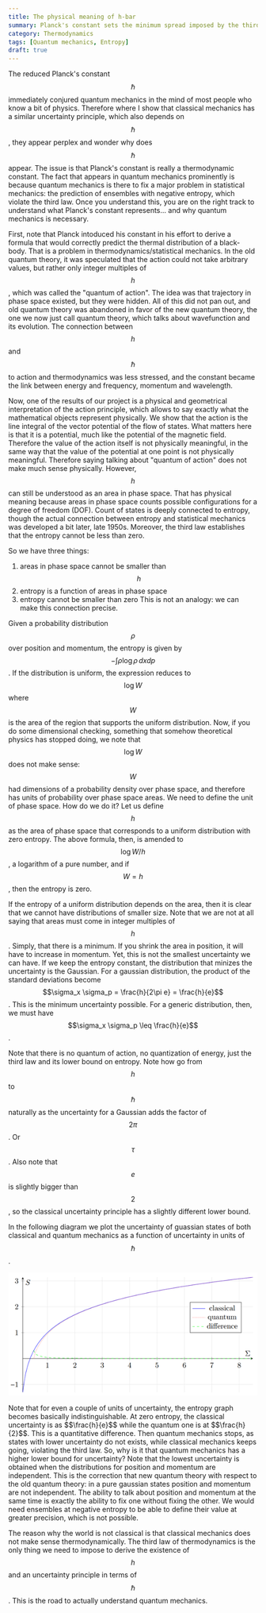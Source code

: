 ```yaml
---
title: The physical meaning of h-bar
summary: Planck's constant sets the minimum spread imposed by the third law of thermodynamics
category: Thermodynamics
tags: [Quantum mechanics, Entropy]
draft: true
---
```


The reduced Planck's constant $$\hbar$$ immediately conjured quantum mechanics in the mind of most people who know a bit of physics. Therefore where I show that classical mechanics has a similar uncertainty principle, which also depends on $$\hbar$$, they appear perplex and wonder why does $$\hbar$$ appear. The issue is that Planck's constant is really a thermodynamic constant. The fact that appears in quantum mechanics prominently is because quantum mechanics is there to fix a major problem in statistical mechanics: the prediction of ensembles with negative entropy, which violate the third law. Once you understand this, you are on the right track to understand what Planck's constant represents... and why quantum mechanics is necessary.

First, note that Planck intoduced his constant in his effort to derive a formula that would correctly predict the thermal distribution of a black-body. That is a problem in thermodynamics/statistical mechanics. In the old quantum theory, it was speculated that the action could not take arbitrary values, but rather only integer multiples of $$h$$, which was called the "quantum of action". The idea was that trajectory in phase space existed, but they were hidden. All of this did not pan out, and old quantum theory was abandoned in favor of the new quantum theory, the one we now just call quantum theory, which talks about wavefunction and its evolution. The connection between $$h$$ and $$\hbar$$ to action and thermodynamics was less stressed, and the constant became the link between energy and frequency, momentum and wavelength.

Now, one of the results of our project is a physical and geometrical interpretation of the action principle, which allows to say exactly what the mathematical objects represent physically. We show that the action is the line integral of the vector potential of the flow of states. What matters here is that it is a potential, much like the potential of the magnetic field. Therefore the value of the action itself is not physically meaningful, in the same way that the value of the potential at one point is not physically meaningful. Therefore saying talking about "quantum of action" does not make much sense physically. However, $$h$$ can still be understood as an area in phase space. That has physical meaning because areas in phase space counts possible configurations for a degree of freedom (DOF). Count of states is deeply connected to entropy, though the actual connection between entropy and statistical mechanics was developed a bit later, late 1950s. Moreover, the third law establishes that the entropy cannot be less than zero.

So we have three things:
1. areas in phase space cannot be smaller than $$h$$
2. entropy is a function of areas in phase space
3. entropy cannot be smaller than zero
This is not an analogy: we can make this connection precise.

Given a probability distribution $$\rho$$ over position and momentum, the entropy is given by $$-\int \rho \log \rho \, dx dp$$. If the distribution is uniform, the expression reduces to $$\log W$$ where $$W$$ is the area of the region that supports the uniform distribution. Now, if you do some dimensional checking, something that somehow theoretical physics has stopped doing, we note that $$\log W$$ does not make sense: $$W$$ had dimensions of a probability density over phase space, and therefore has units of probability over phase space areas. We need to define the unit of phase space. How do we do it? Let us define $$h$$ as the area of phase space that corresponds to a uniform distribution with zero entropy. The above formula, then, is amended to $$\log W/h$$, a logarithm of a pure number, and if $$W=h$$, then the entropy is zero.

If the entropy of a uniform distribution depends on the area, then it is clear that we cannot have distributions of smaller size. Note that we are not at all saying that areas must come in integer multiples of $$h$$. Simply, that there is a minimum. If you shrink the area in position, it will have to increase in momentum. Yet, this is not the smallest uncertainty we can have. If we keep the entropy constant, the distribution that minizes the uncertainty is the Gaussian. For a gaussian distribution, the product of the standard deviations become $$\sigma_x \sigma_p = \frac{h}{2\pi e} = \frac{h}{e}$$. This is the minimum uncertainty possible. For a generic distribution, then, we must have $$\sigma_x \sigma_p \leq \frac{h}{e}$$.

Note that there is no quantum of action, no quantization of energy, just the third law and its lower bound on entropy. Note how go from $$h$$ to $$\hbar$$ naturally as the uncertainty for a Gaussian adds the factor of $$2\pi$$. Or $$\tau$$. Also note that $$e$$ is slightly bigger than $$2$$, so the classical uncertainty principle has a slightly different lower bound.

In the following diagram we plot the uncertainty of guassian states of both classical and quantum mechanics as a function of uncertainty in units of $$\hbar$$.
<p align="center">
  <img alt="Uncertainty of Guassian distribtuions" src="/assets/images/essays/GaussianUncertainty.png" />
</p>
Note that for even a couple of units of uncertainty, the entropy graph becomes basically indistinguishable. At zero entropy, the classical uncertainty is as $$\frac{h}{e}$$ while the quantum one is at $$\frac{h}{2}$$. This is a quantitative difference. Then quantum mechanics stops, as states with lower uncertainty do not exists, while classical mechanics keeps going, violating the third law. So, why is it that quantum mechanics has a higher lower bound for uncertainty? Note that the lowest uncertainty is obtained when the distributions for position and momentum are independent. This is the correction that new quantum theory with respect to the old quantum theory: in a pure gaussian states position and momentum are not independent. The ability to talk about position and momentum at the same time is exactly the ability to fix one without fixing the other. We would need ensembles at negative entropy to be able to define their value at greater precision, which is not possible.

The reason why the world is not classical is that classical mechanics does not make sense thermodynamically. The third law of thermodynamics is the only thing we need to impose to derive the existence of $$h$$ and an uncertainty principle in terms of $$\hbar$$. This is the road to actually understand quantum mechanics.
